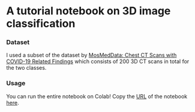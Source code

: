 # A tutorial notebook on 3D image classification

### Dataset

I used a subset of the dataset by [MosMedData: Chest CT Scans with COVID-19 Related Findings](https://www.medrxiv.org/content/10.1101/2020.05.20.20100362v1) which consists of 200 3D CT scans in total for the two classes. 

### Usage

You can run the entire notebook on Colab! Copy the [URL](https://github.com/hasibzunair/3D-image-classification-tutorial/blob/master/3D_image_classification.ipynb) of the notebook [here](https://colab.research.google.com/github/). 
